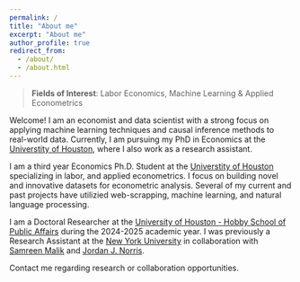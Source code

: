 ```yaml
---
permalink: /
title: "About me"
excerpt: "About me"
author_profile: true
redirect_from: 
  - /about/
  - /about.html
---
```



> **Fields of Interest**: Labor Economics, Machine Learning & Applied Econometrics

Welcome! I am an economist and data scientist with a strong focus on applying machine learning techniques and causal inference methods to real-world data. Currently, I am pursuing my PhD in Economics at the [Universtity of Houston](https://www.uh.edu/class/economics/), where I also work as a research assistant.

I am a third year Economics Ph.D. Student at the [Universtity of Houston](https://www.uh.edu/class/economics/) specializing in labor, and applied econometrics. I focus on building novel and innovative datasets for econometric analysis. Several of my current and past projects have utilizied web-scrapping, machine learning, and natural language processing.

I am a Doctoral Researcher at the [University of Houston - Hobby School of Public Affairs](https://uh.edu/hobby/) during the 2024-2025 academic year. I was previously a Research Assistant at the [New York University](https://nyuad.nyu.edu/en/) in collaboration with [Samreen Malik](https://www.samreenmalik.net/) and [Jordan J. Norris](https://www.jordanjnorris.com/). 

Contact me regarding research or collaboration opportunities. 

